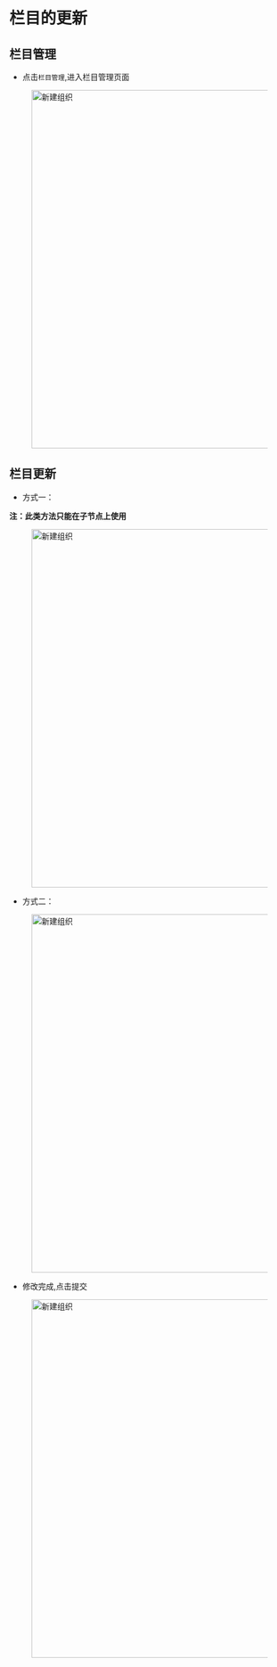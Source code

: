 # 栏目的更新

##  栏目管理

* 点击`栏目管理`,进入栏目管理页面

<figure>
  <img src='generated/images/guide/toh/ClickCoulmnManager.png' width="1200px" height="644px" alt="新建组织">
</figure>

## 栏目更新

* 方式一：

**注：此类方法只能在子节点上使用**

<figure>
  <img src='generated/images/guide/toh/ClickCoulmnUpdate.png' width="1200px" height="644px" alt="新建组织">
</figure>


* 方式二：

<figure>
  <img src='generated/images/guide/toh/ClickCoulmnUpdates.png' width="1200px" height="644px" alt="新建组织">
</figure>

* 修改完成,点击提交 

<figure>
  <img src='generated/images/guide/toh/CoulmnUpdate.png' width="1200px" height="644px" alt="新建组织">
</figure>
